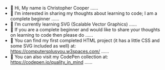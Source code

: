 - 👋 Hi, My name is Christopher Cooper ......
- 👀 I’m interested in sharing my thoughts about learning to code; I am a complete beginner ......
- 🌱 I’m currently learning SVG (Scalable Vector Graphics) ......
- 💞️ If you are a complete beginner and would like to share your thoughts on learning to code then please do ......
- 👀 You can find my first completed HTML project (it has a little CSS and some SVG included as well) at: https://computersplusyou.w3spaces.com/ ......
- 👀 You can also visit my CodePen collection at: https://codepen.io/quality_in_mind ...... 

<!---
ChrisHenryC/ChrisHenryC is a ✨ special ✨ repository because its `README.md` (this file) appears on your GitHub profile.
You can click the Preview link to take a look at your changes.
--->
